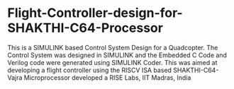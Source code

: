 # Flight-Controller-design-for-SHAKTHI-C64-Processor
 This is a SIMULINK based Control System Design for a Quadcopter. The Control System  was designed in SIMULINK and the Embedded C Code and Verilog code were generated using SIMULINK Coder. This was aimed at developing a flight controller using the RISCV ISA based SHAKTHI-C64-Vajra Microprocessor developed a RISE Labs, IIT Madras, India
